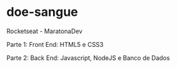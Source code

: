 # doe-sangue

Rocketseat - MaratonaDev

Parte 1:
    Front End: HTML5 e CSS3

Parte 2:
    Back End: Javascript, NodeJS e Banco de Dados
